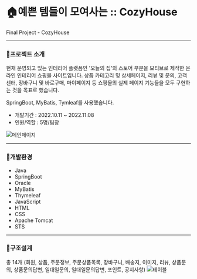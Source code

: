# 🏠예쁜 템들이 모여사는 :: CozyHouse
Final Project - CozyHouse

---

### 📖프로젝트 소개
현재 운영되고 있는 인테리어 플랫폼인 '오늘의 집'의 스토어 부분을 모티브로 제작한 온라인 인테리어 쇼핑몰 사이트입니다.
상품 카테고리 및 상세페이지, 리뷰 및 문의, 고객센터, 장바구니 및 바로구매, 마이페이지 등 쇼핑몰의 실제 페이지 기능들을 모두 구현하는 것을 목표로 했습니다.

SpringBoot, MyBatis, Tymleaf를 사용했습니다.

- 개발기간 : 2022.10.11 ~ 2022.11.08
- 인원/역할 : 5명/팀장

![메인페이지](https://user-images.githubusercontent.com/110580880/201287662-dfb2439a-7376-4dcc-850c-85dd4603dd80.jpg)

---
### 📖개발환경
- Java
- SpringBoot
- Oracle
- MyBatis
- Thymeleaf
- JavaScript
- HTML
- CSS
- Apache Tomcat
- STS

---
### 📖구조설계
총 14개
(회원, 상품, 주문정보, 주문상품목록, 장바구니, 배송지, 이미지, 리뷰, 상품문의, 상품문의답변, 일대일문의, 일대일문의답변, 포인트, 공지사항)
![테이블](https://user-images.githubusercontent.com/110580880/201288152-eb119d36-05ff-4514-97ab-75b5c7382b91.png)

